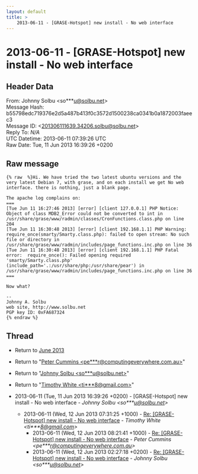 ```yaml
---
layout: default
title: >
    2013-06-11 - [GRASE-Hotspot] new install - No web interface
---
```


# 2013-06-11 - [GRASE-Hotspot] new install - No web interface

## Header Data

From: Johnny Solbu \<so***u@solbu.net\><br>
Message Hash: b55798edc719376e2d5a487b413f0c3572d1500238ca0341b0a1872003faeec3<br>
Message ID: \<201306111639.34206.solbu@solbu.net\><br>
Reply To: _N/A_<br>
UTC Datetime: 2013-06-11 07:39:26 UTC<br>
Raw Date: Tue, 11 Jun 2013 16:39:26 +0200<br>

## Raw message

```
{% raw  %}Hi. We have tried the two latest ubuntu versions and the very latest Debian 7, with grase, and on each install we get No web interface. there is nothing, just a blank page.

The apache log complains on:
===
[Tue Jun 11 16:27:46 2013] [error] [client 127.0.0.1] PHP Notice:  Object of class MDB2_Error could not be converted to int in /usr/share/grase/www/radmin/classes/CronFunctions.class.php on line 204
[Tue Jun 11 16:30:48 2013] [error] [client 192.168.1.1] PHP Warning:  require_once(smarty/Smarty.class.php): failed to open stream: No such file or directory in /usr/share/grase/www/radmin/includes/page_functions.inc.php on line 36
[Tue Jun 11 16:30:48 2013] [error] [client 192.168.1.1] PHP Fatal error:  require_once(): Failed opening required 'smarty/Smarty.class.php' (include_path='.:/usr/share/php:/usr/share/pear') in /usr/share/grase/www/radmin/includes/page_functions.inc.php on line 36
===

Now what?

-- 
Johnny A. Solbu
web site, http://www.solbu.net
PGP key ID: 0xFA687324
{% endraw %}
```

## Thread

+ Return to [June 2013](/archive/2013/06)

+ Return to "[Peter Cummins <pe***r<span>@</span>computingeverywhere.com.au>](/authors/pe___r_at_computingeverywhere_com_au)"
+ Return to "[Johnny Solbu <so***u<span>@</span>solbu.net>](/authors/so___u_at_solbu_net)"
+ Return to "[Timothy White <ti***8<span>@</span>gmail.com>](/authors/ti___8_at_gmail_com)"

+ 2013-06-11 (Tue, 11 Jun 2013 16:39:26 +0200) - [GRASE-Hotspot] new install - No web interface - _Johnny Solbu \<so***u@solbu.net\>_
  + 2013-06-11 (Wed, 12 Jun 2013 07:31:25 +1000) - [Re: [GRASE-Hotspot] new install - No web interface](/archive/2013/06/f2104c63637636a28514245587ec6f613d1e54fd777dfc044e46979932a63e72) - _Timothy White \<ti***8@gmail.com\>_
    + 2013-06-11 (Wed, 12 Jun 2013 08:21:41 +1000) - [Re: [GRASE-Hotspot] new install - No web interface](/archive/2013/06/fb048f7ea15b7304e319b990770e262e52ad82918ecfe6e4eeff2de0eb8b6eb3) - _Peter Cummins \<pe***r@computingeverywhere.com.au\>_
    + 2013-06-11 (Wed, 12 Jun 2013 02:27:18 +0200) - [Re: [GRASE-Hotspot] new install - No web interface](/archive/2013/06/702b3ed87803c5a3f5640529b8e06a9b2407b978dc66566a5fa90ea78ba7d17f) - _Johnny Solbu \<so***u@solbu.net\>_

